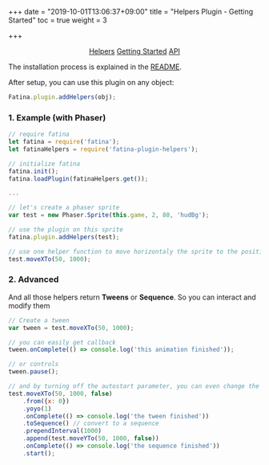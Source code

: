 +++
date = "2019-10-01T13:06:37+09:00"
title = "Helpers Plugin - Getting Started"
toc = true
weight = 3

+++

<div style="text-align: center">
    <a class="btn btn-default" href="/Fatina/plugins/helpers/">Helpers</a>
    <a class="btn btn-primary" href="/Fatina/plugins/helpers-usage/">Getting Started</a>
    <a class="btn btn-default" href="/Fatina/plugins/helpers-api/">API</a>
</div>


The installation process is explained in the [README](https://github.com/kefniark/Fatina-Plugin-Helpers).

After setup, you can use this plugin on any object:
```js
Fatina.plugin.addHelpers(obj);
```

### 1. Example (with Phaser)
```js
// require fatina
let fatina = require('fatina');
let fatinaHelpers = require('fatina-plugin-helpers');

// initialize fatina
fatina.init();
fatina.loadPlugin(fatinaHelpers.get());

...

// let's create a phaser sprite
var test = new Phaser.Sprite(this.game, 2, 80, 'hudBg');

// use the plugin on this sprite
fatina.plugin.addHelpers(test);

// use one helper function to move horizontaly the sprite to the position x = 50 in 1s.
test.moveXTo(50, 1000);
```

### 2. Advanced
And all those helpers return **Tweens** or **Sequence**.
So you can interact and modify them

```js
// Create a tween
var tween = test.moveXTo(50, 1000);

// you can easily get callback
tween.onComplete(() => console.log('this animation finished'));

// or controls
tween.pause();

// and by turning off the autostart parameter, you can even change the tween configuration
test.moveXTo(50, 1000, false)
    .from({x: 0})
    .yoyo(1)
    .onComplete(() => console.log('the tween finished'))
    .toSequence() // convert to a sequence
    .prependInterval(1000)
    .append(test.moveYTo(50, 1000, false))
    .onComplete(() => console.log('the sequence finished'))
    .start();
```
